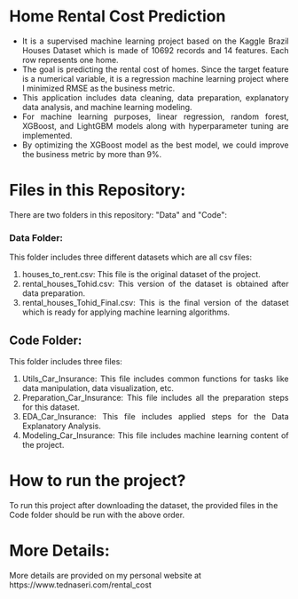 # Home Rental Cost Prediction
<ul align="justify">
<li>It is a supervised machine learning project based on the Kaggle Brazil Houses Dataset which is made of 10692 records and 14 features. Each row represents one home.</li>
<li>The goal is predicting the rental cost of homes. Since the target feature is a numerical variable, it is a regression machine learning project where I minimized RMSE as the business metric.</li>
<li>This application includes data cleaning, data preparation, explanatory data analysis, and machine learning modeling.</li>
<li>For machine learning purposes, linear regression, random forest, XGBoost, and LightGBM models along with hyperparameter tuning are implemented.</li>
<li>By optimizing the XGBoost model as the best model, we could improve the business metric by more than 9%.</li>
</ul>
  
# Files in this Repository:
There are two folders in this repository: "Data" and "Code":

### Data Folder:
This folder includes three different datasets which are all csv files:
<ol align="justify">
<li>houses_to_rent.csv: This file is the original dataset of the project.</li>
<li>rental_houses_Tohid.csv: This version of the dataset is obtained after data preparation.</li>
<li>rental_houses_Tohid_Final.csv: This is the final version of the dataset which is ready for applying machine learning algorithms.</li>
</ol>

## Code Folder:
This folder includes three files:
<ol align="justify">
<li>Utils_Car_Insurance: This file includes common functions for tasks like data manipulation, data visualization, etc.</li>
<li>Preparation_Car_Insurance: This file includes all the preparation steps for this dataset.</li>
<li>EDA_Car_Insurance: This file includes applied steps for the Data Explanatory Analysis.</li>
<li>Modeling_Car_Insurance: This file includes machine learning content of the project.</li>
</ol>

# How to run the project?
To run this project after downloading the dataset, the provided files in the Code folder should be run with the above order.

# More Details:
<p>More details are provided on my personal website at https://www.tednaseri.com/rental_cost
